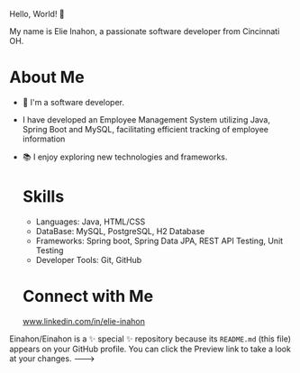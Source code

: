 Hello, World! 👋

My name is Elie Inahon, a passionate software developer from Cincinnati OH.

# About Me
- 🌱 I'm a software developer.
- I have developed an Employee Management System utilizing Java, Spring Boot and MySQL, facilitating efficient tracking of employee information
- 📚 I enjoy exploring new technologies and frameworks.

  # Skills
   * Languages: Java, HTML/CSS
   * DataBase: MySQL, PostgreSQL, H2 Database
   * Frameworks: Spring boot, Spring Data JPA, REST API Testing, Unit Testing
   * Developer Tools: Git, GitHub

  # Connect with Me
  www.linkedin.com/in/elie-inahon

  
Einahon/Einahon is a ✨ special ✨ repository because its `README.md` (this file) appears on your GitHub profile.
You can click the Preview link to take a look at your changes.
--->
